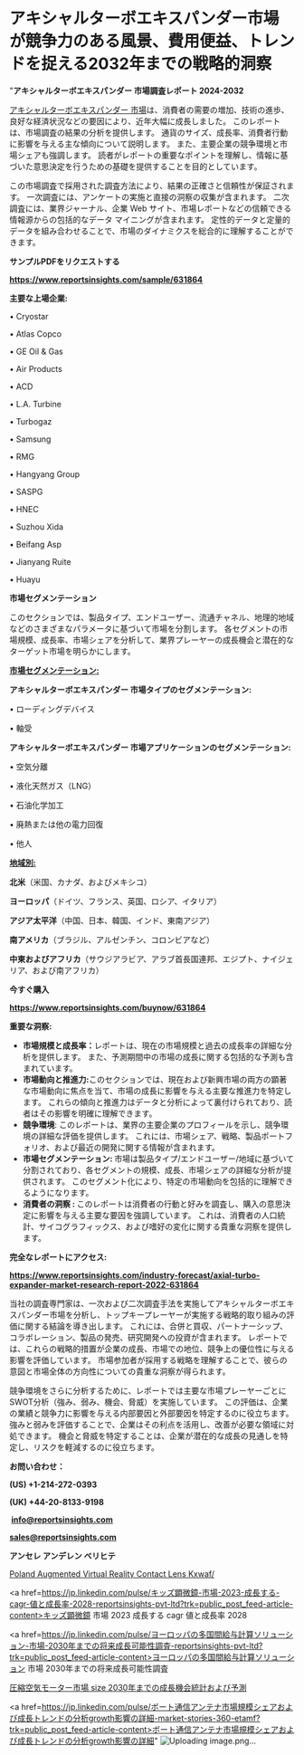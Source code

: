 # アキシャルターボエキスパンダー市場が競争力のある風景、費用便益、トレンドを捉える2032年までの戦略的洞察

"<strong>アキシャルターボエキスパンダー 市場調査レポート 2024-2032</strong>

<a href=https://www.reportsinsights.com/sample/631864>アキシャルターボエキスパンダー 市場</a>は、消費者の需要の増加、技術の進歩、良好な経済状況などの要因により、近年大幅に成長しました。 このレポートは、市場調査の結果の分析を提供します。 通貨のサイズ、成長率、消費者行動に影響を与える主な傾向について説明します。 また、主要企業の競争環境と市場シェアも強調します。 読者がレポートの重要なポイントを理解し、情報に基づいた意思決定を行うための基礎を提供することを目的としています。

この市場調査で採用された調査方法により、結果の正確さと信頼性が保証されます。 一次調査には、アンケートの実施と直接の洞察の収集が含まれます。 二次調査には、業界ジャーナル、企業 Web サイト、市場レポートなどの信頼できる情報源からの包括的なデータ マイニングが含まれます。 定性的データと定量的データを組み合わせることで、市場のダイナミクスを総合的に理解することができます。

<strong><b>サンプルPDFをリクエストする</b></strong>

<a href=https://www.reportsinsights.com/sample/631864><strong><u>https://www.reportsinsights.com/sample/631864</u></strong></a>

<strong>主要な上場企業:</strong>

• Cryostar

• Atlas Copco

• GE Oil & Gas

• Air Products

• ACD

• L.A. Turbine

• Turbogaz

• Samsung

• RMG

• Hangyang Group

• SASPG

• HNEC

• Suzhou Xida

• Beifang Asp

• Jianyang Ruite

• Huayu

<strong>市場セグメンテーション</strong>

このセクションでは、製品タイプ、エンドユーザー、流通チャネル、地理的地域などのさまざまなパラメータに基づいて市場を分割します。 各セグメントの市場規模、成長率、市場シェアを分析して、業界プレーヤーの成長機会と潜在的なターゲット市場を明らかにします。

<strong><u>市場セグメンテーション</u></strong><strong><u>:</u></strong>

<strong>アキシャルターボエキスパンダー 市場タイプのセグメンテーション:</strong>

• ローディングデバイス

• 軸受

<strong>アキシャルターボエキスパンダー 市場アプリケーションのセグメンテーション:</strong>

• 空気分離

• 液化天然ガス（LNG）

• 石油化学加工

• 廃熱または他の電力回復

• 他人

<strong><u>地域別</u></strong><strong><u>:</u></strong>

<strong>北米</strong>（米国、カナダ、およびメキシコ）

<strong>ヨーロッパ</strong>（ドイツ、フランス、英国、ロシア、イタリア）

<strong>アジア太平洋</strong>（中国、日本、韓国、インド、東南アジア）

<strong>南アメリカ</strong>（ブラジル、アルゼンチン、コロンビアなど）

<strong>中東およびアフリカ</strong>（サウジアラビア、アラブ首長国連邦、エジプト、ナイジェリア、および南アフリカ）

<strong>今すぐ購入</strong>

<a href=https://www.reportsinsights.com/buynow/631864><strong><u>https://www.reportsinsights.com/buynow/631864</u></strong></a>

<strong>重要な洞察:</strong>
<ul>
  <li><strong>市場規模と成長率：</strong>レポートは、現在の市場規模と過去の成長率の詳細な分析を提供します。 また、予測期間中の市場の成長に関する包括的な予測も含まれています。</li>
  <li><strong>市場動向と推進力:</strong>このセクションでは、現在および新興市場の両方の顕著な市場動向に焦点を当て、市場の成長に影響を与える主要な推進力を特定します。 これらの傾向と推進力はデータと分析によって裏付けられており、読者はその影響を明確に理解できます。</li>
  <li><strong>競争環境</strong>: このレポートは、業界の主要企業のプロフィールを示し、競争環境の詳細な評価を提供します。 これには、市場シェア、戦略、製品ポートフォリオ、および最近の開発に関する情報が含まれます。</li>
  <li><strong>市場セグメンテーション: </strong>市場は製品タイプ/エンドユーザー/地域に基づいて分割されており、各セグメントの規模、成長、市場シェアの詳細な分析が提供されます。 このセグメント化により、特定の市場動向を包括的に理解できるようになります。</li>
  <li><strong>消費者の洞察 : </strong>このレポートは消費者の行動と好みを調査し、購入の意思決定に影響を与える主要な要因を強調しています。 これは、消費者の人口統計、サイコグラフィックス、および嗜好の変化に関する貴重な洞察を提供します。</li>
</ul>
<strong>完全なレポートにアクセス:</strong>

<a href=https://www.reportsinsights.com/industry-forecast/axial-turbo-expander-market-research-report-2022-631864><strong><u><b>https://www.reportsinsights.com/industry-forecast/axial-turbo-expander-market-research-report-2022-631864</b></u></strong></a>

当社の調査専門家は、一次および二次調査手法を実施してアキシャルターボエキスパンダー市場を分析し、トップキープレーヤーが実施する戦略的取り組みの評価に関する結論を導き出します。 これには、合併と買収、パートナーシップ、コラボレーション、製品の発売、研究開発への投資が含まれます。 レポートでは、これらの戦略的措置が企業の成長、市場での地位、競争上の優位性に与える影響を評価しています。 市場参加者が採用する戦略を理解することで、彼らの意図と市場全体の方向性についての貴重な洞察が得られます。

競争環境をさらに分析するために、レポートでは主要な市場プレーヤーごとにSWOT分析（強み、弱み、機会、脅威）を実施しています。 この評価は、企業の業績と競争力に影響を与える内部要因と外部要因を特定するのに役立ちます。 強みと弱みを評価することで、企業はその利点を活用し、改善が必要な領域に対処できます。 機会と脅威を特定することは、企業が潜在的な成長の見通しを特定し、リスクを軽減するのに役立ちます。

<strong>お問い合わせ：</strong>

<strong>(US) +1-214-272-0393</strong>

<strong>(UK) +44-20-8133-9198</strong>

<strong> </strong><a href=info@reportsinsights.com><strong><u>info@reportsinsights.com</u></strong></a>

<a href=sales@reportsinsights.com><strong><u>sales@reportsinsights.com</u></strong></a>

<strong>アンセレ アンデレン ベリヒテ</strong>

<a href=https://www.linkedin.com/pulse/poland-augmented-virtual-reality-contact-lens-kxwaf/>Poland Augmented Virtual Reality Contact Lens Kxwaf/</a>

<a href=https://jp.linkedin.com/pulse/キッズ顕微鏡-市場-2023-成長する-cagr-値と成長率-2028-reportsinsights-pvt-ltd?trk=public_post_feed-article-content>キッズ顕微鏡 市場 2023 成長する cagr 値と成長率 2028</a>

<a href=https://jp.linkedin.com/pulse/ヨーロッパの多国間給与計算ソリューション-市場-2030年までの将来成長可能性調査-reportsinsights-pvt-ltd?trk=public_post_feed-article-content>ヨーロッパの多国間給与計算ソリューション 市場 2030年までの将来成長可能性調査</a>

<a href=https://www.linkedin.com/pulse/圧縮空気モーター市場-size-2030年までの成長機会統計および予測-reportsinsights-pvt-ltd-klbwe/>圧縮空気モーター市場 size 2030年までの成長機会統計および予測</a>

<a href=https://jp.linkedin.com/pulse/ボート通信アンテナ市場規模シェアおよび成長トレンドの分析growth影響の詳細-market-stories-360-etamf?trk=public_post_feed-article-content>ボート通信アンテナ市場規模シェアおよび成長トレンドの分析growth影響の詳細</a>"
![Uploading image.png…]()
